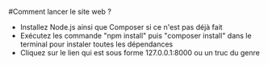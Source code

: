 #Comment lancer le site web ?

- Installez Node.js ainsi que Composer si ce n'est pas déjà fait
- Exécutez les commande "npm install" puis "composer install" dans le terminal pour instaler toutes les dépendances
- Cliquez sur le lien qui est sous forme 127.0.0.1:8000 ou un truc du genre
